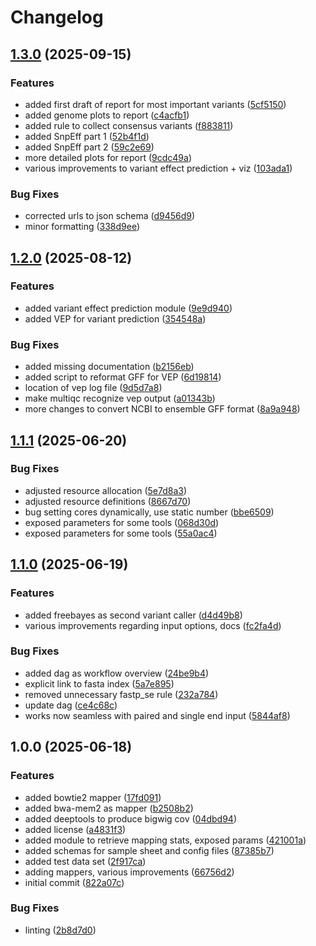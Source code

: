# Changelog

## [1.3.0](https://github.com/MPUSP/snakemake-simple-mapping/compare/v1.2.0...v1.3.0) (2025-09-15)


### Features

* added first draft of report for most important variants ([5cf5150](https://github.com/MPUSP/snakemake-simple-mapping/commit/5cf515029d910949d6e7f91caa4477674a0d40bd))
* added genome plots to report ([c4acfb1](https://github.com/MPUSP/snakemake-simple-mapping/commit/c4acfb164ca10cc6f50fd83559993bf2398f8b72))
* added rule to collect consensus variants ([f883811](https://github.com/MPUSP/snakemake-simple-mapping/commit/f883811997a54a3cfdcb42c2db98a71b6ca787b8))
* added SnpEff part 1 ([52b4f1d](https://github.com/MPUSP/snakemake-simple-mapping/commit/52b4f1dc7565547ecb50363a51883b62c5cb85cd))
* added SnpEff part 2 ([59c2e69](https://github.com/MPUSP/snakemake-simple-mapping/commit/59c2e6973e5cf6795173e95c2191926b6ae8611b))
* more detailed plots for report ([9cdc49a](https://github.com/MPUSP/snakemake-simple-mapping/commit/9cdc49aba3422c258b5780cf5e4d73e8fae8994d))
* various improvements to variant effect prediction + viz ([103ada1](https://github.com/MPUSP/snakemake-simple-mapping/commit/103ada16e44fed984e793e460a7004b31f90b81a))


### Bug Fixes

* corrected urls to json schema ([d9456d9](https://github.com/MPUSP/snakemake-simple-mapping/commit/d9456d994b11fc2ea08d3baa303167cb05ef6d8f))
* minor formatting ([338d9ee](https://github.com/MPUSP/snakemake-simple-mapping/commit/338d9eecfdd2be5da16015800d88550699718fe6))

## [1.2.0](https://github.com/MPUSP/snakemake-simple-mapping/compare/v1.1.1...v1.2.0) (2025-08-12)


### Features

* added variant effect prediction module ([9e9d940](https://github.com/MPUSP/snakemake-simple-mapping/commit/9e9d940e2e6af376b58802ce8c47f7c53d0b7bdb))
* added VEP for variant prediction ([354548a](https://github.com/MPUSP/snakemake-simple-mapping/commit/354548aab52363677e957001245d177a9f00cae9))


### Bug Fixes

* added missing documentation ([b2156eb](https://github.com/MPUSP/snakemake-simple-mapping/commit/b2156eb40057aa11e37a0aa8abc09a5f830fcbd2))
* added script to reformat GFF for VEP ([6d19814](https://github.com/MPUSP/snakemake-simple-mapping/commit/6d19814a813ff0d5cc7f05f0de8b69d28bc2f6f9))
* location of vep log file ([9d5d7a8](https://github.com/MPUSP/snakemake-simple-mapping/commit/9d5d7a803ac15a97abf026cab8d1716362174f66))
* make multiqc recognize vep output ([a01343b](https://github.com/MPUSP/snakemake-simple-mapping/commit/a01343b7dc40876012a9d4c45300e1077f1349e5))
* more changes to convert NCBI to ensemble GFF format ([8a9a948](https://github.com/MPUSP/snakemake-simple-mapping/commit/8a9a948004d30e4c7df10f7c654504c6d2c33c87))

## [1.1.1](https://github.com/MPUSP/snakemake-simple-mapping/compare/v1.1.0...v1.1.1) (2025-06-20)


### Bug Fixes

* adjusted resource allocation ([5e7d8a3](https://github.com/MPUSP/snakemake-simple-mapping/commit/5e7d8a3ce1c31c3f2023beb8adb36dd0b6f1b14c))
* adjusted resource definitions ([8667d70](https://github.com/MPUSP/snakemake-simple-mapping/commit/8667d70278cef36e6fc556a772e958fe85817f95))
* bug setting cores dynamically, use static number ([bbe6509](https://github.com/MPUSP/snakemake-simple-mapping/commit/bbe6509361794ba3b4e0bff6e9e323297c647aaf))
* exposed parameters for some tools ([068d30d](https://github.com/MPUSP/snakemake-simple-mapping/commit/068d30d74c7ff6eb62deb5fc169ba7bd49f7a3a8))
* exposed parameters for some tools ([55a0ac4](https://github.com/MPUSP/snakemake-simple-mapping/commit/55a0ac4addcbffb75d260eb5fb1524d0db1c1ba3))

## [1.1.0](https://github.com/MPUSP/snakemake-simple-mapping/compare/v1.0.0...v1.1.0) (2025-06-19)


### Features

* added freebayes as second variant caller ([d4d49b8](https://github.com/MPUSP/snakemake-simple-mapping/commit/d4d49b8a60309e59aa60c49df51f377a7aa594ee))
* various improvements regarding input options, docs ([fc2fa4d](https://github.com/MPUSP/snakemake-simple-mapping/commit/fc2fa4dc2608c840f012b3b8b0db276be450ba1b))


### Bug Fixes

* added dag as workflow overview ([24be9b4](https://github.com/MPUSP/snakemake-simple-mapping/commit/24be9b4ef86425142f5464185a2eb6e4bb5fc80d))
* explicit link to fasta index ([5a7e895](https://github.com/MPUSP/snakemake-simple-mapping/commit/5a7e89537b1cc4e6cd6e65ae1113f09871995ad6))
* removed unnecessary fastp_se rule ([232a784](https://github.com/MPUSP/snakemake-simple-mapping/commit/232a784899a34e3c8127965c387ba9d8d29aa141))
* update dag ([ce4c68c](https://github.com/MPUSP/snakemake-simple-mapping/commit/ce4c68c9fc91d4e6d60ad0464c5de91773d57762))
* works now seamless with paired and single end input ([5844af8](https://github.com/MPUSP/snakemake-simple-mapping/commit/5844af810006f0f5cc5bd847d2aaf8530c33a299))

## 1.0.0 (2025-06-18)


### Features

* added bowtie2 mapper ([17fd091](https://github.com/MPUSP/snakemake-simple-mapping/commit/17fd091a8eae6c54aa87d3f493976783fc59ba3e))
* added bwa-mem2 as mapper ([b2508b2](https://github.com/MPUSP/snakemake-simple-mapping/commit/b2508b2cb566969321e1dd4632ddc365370eee62))
* added deeptools to produce bigwig cov ([04dbd94](https://github.com/MPUSP/snakemake-simple-mapping/commit/04dbd94d48af4a1afe6ecab9c17169e18d78bbe2))
* added license ([a4831f3](https://github.com/MPUSP/snakemake-simple-mapping/commit/a4831f370001ac4708368954906497b00269f28c))
* added module to retrieve mapping stats, exposed params ([421001a](https://github.com/MPUSP/snakemake-simple-mapping/commit/421001aca615a899c5ad653015571cda89ea77ae))
* added schemas for sample sheet and config files ([87385b7](https://github.com/MPUSP/snakemake-simple-mapping/commit/87385b71f9f8d645ce1b9080cfa533913aac1aef))
* added test data set ([2f917ca](https://github.com/MPUSP/snakemake-simple-mapping/commit/2f917ca0681c9e14bac8629e4cc809ee586bc003))
* adding mappers, various improvements ([66756d2](https://github.com/MPUSP/snakemake-simple-mapping/commit/66756d252606005abbe6e312872a786addd51c9c))
* initial commit ([822a07c](https://github.com/MPUSP/snakemake-simple-mapping/commit/822a07c49727e72a91bf903b34fa4604f708695e))


### Bug Fixes

* linting ([2b8d7d0](https://github.com/MPUSP/snakemake-simple-mapping/commit/2b8d7d06bb8b3874935fa902cc8f4ab19d96cee2))
